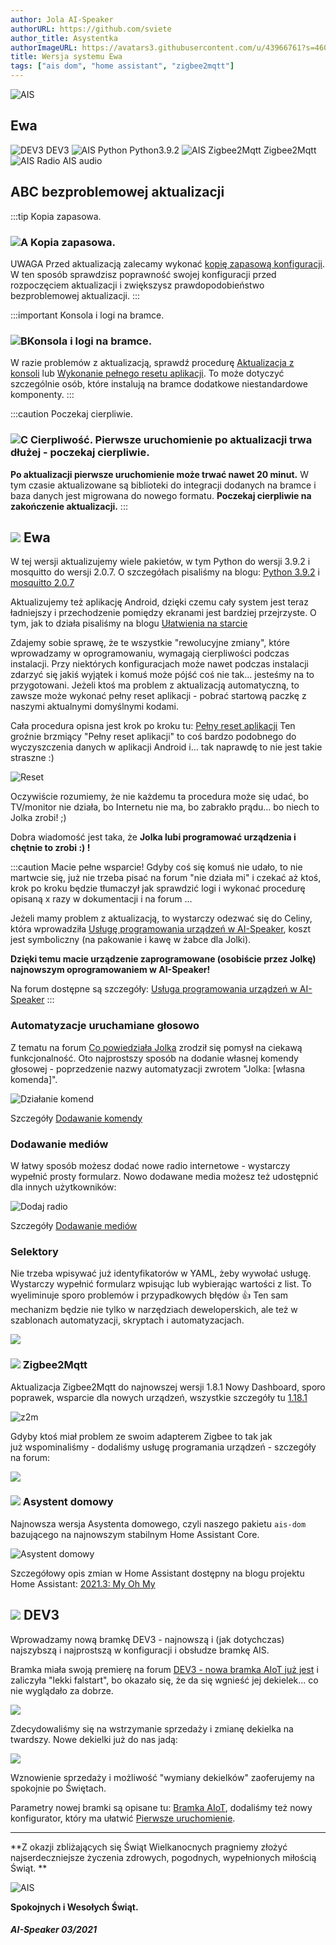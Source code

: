 ```yaml
---
author: Jola AI-Speaker
authorURL: https://github.com/sviete
author_title: Asystentka
authorImageURL: https://avatars3.githubusercontent.com/u/43966761?s=460&v=4
title: Wersja systemu Ewa
tags: ["ais dom", "home assistant", "zigbee2mqtt"]
---
```


<div class="IntroAisBlogMenu" >
<div>

![AIS](/img/en/blog/202103/eva.png)

</div>

<h2>Ewa</h2>

</div>

![DEV3](/img/en/blog/202103/dev3.png) DEV3 ![AIS Python](/img/en/blog/202102/snake.png) Python3.9.2 ![AIS Zigbee2Mqtt](/img/en/blog/202102/honeybee.png) Zigbee2Mqtt ![AIS Radio](/img/en/blog/202103/radio.png) AIS audio

<!--truncate-->


## ABC bezproblemowej aktualizacji

:::tip Kopia zapasowa.
### ![A](/img/en/blog/202009/alpha-a-circle.png) Kopia zapasowa.

UWAGA Przed aktualizacją zalecamy wykonać [kopię zapasową konfiguracji](/docs/ais_bramka_configuration_software#kopia-zapasowa-konfiguracji). W ten sposób sprawdzisz poprawność swojej konfiguracji przed rozpoczęciem aktualizacji i zwiększysz prawdopodobieństwo bezproblemowej aktualizacji.
:::

:::important Konsola i logi na bramce.
### ![B](/img/en/blog/202009/alpha-b-circle.png)Konsola i logi na bramce.

W razie problemów z aktualizacją, sprawdź procedurę [Aktualizacja z konsoli](/docs/ais_bramka_update_manual) lub [Wykonanie pełnego resetu aplikacji](/docs/ais_bramka_reset_ais_step_by_step).
To może dotyczyć szczególnie osób, które instalują na bramce dodatkowe niestandardowe komponenty.
:::

:::caution Poczekaj cierpliwie.
### ![C](/img/en/blog/202009/alpha-c-circle.png) Cierpliwość. Pierwsze uruchomienie po aktualizacji trwa dłużej - poczekaj cierpliwie.

 **Po aktualizacji pierwsze uruchomienie może trwać nawet 20 minut.**
 W tym czasie aktualizowane są biblioteki do integracji dodanych na bramce i baza danych jest migrowana do nowego formatu.
 **Poczekaj cierpliwie na zakończenie aktualizacji.**
:::



## ![](/img/en/blog/202103/eva.png) Ewa


W tej wersji aktualizujemy wiele pakietów, w tym Python do wersji 3.9.2 i mosquitto do wersji 2.0.7.
O szczegółach pisaliśmy na blogu: [Python 3.9.2](https://ai-speaker.discourse.group/t/nowe-wersje-pakietow-binarnych-w-repozytorium-apt/1492) i [mosquitto  2.0.7](https://ai-speaker.discourse.group/t/broker-mqtt-nowe-mosquitto-2-0-7/1493)

Aktualizujemy też aplikację Android, dzięki czemu cały system jest teraz ładniejszy i przechodzenie pomiędzy ekranami jest bardziej przejrzyste. O tym, jak to działa pisaliśmy na blogu [Ułatwienia na starcie](https://ai-speaker.discourse.group/t/aktualizacja-aplikacji-android-na-bramce-ulatwienia-na-starcie/1477)


Zdajemy sobie sprawę, że te wszystkie "rewolucyjne zmiany", które wprowadzamy w oprogramowaniu, wymagają cierpliwości podczas instalacji.
Przy niektórych konfiguracjach może nawet podczas instalacji zdarzyć się jakiś wyjątek i komuś może pójść coś nie tak... jesteśmy na to przygotowani. Jeżeli ktoś ma problem z aktualizacją automatyczną, to zawsze może wykonać pełny reset aplikacji - pobrać startową paczkę z naszymi aktualnymi domyślnymi kodami.

Cała procedura opisna jest krok po kroku tu: [Pełny reset aplikacji](/docs/ais_bramka_reset_ais_step_by_step)
Ten groźnie brzmiący "Pełny reset aplikacji" to coś bardzo podobnego do wyczyszczenia danych w aplikacji Android i... tak naprawdę to nie jest takie straszne :) 

![Reset](/img/en/bramka/settings_ais_service_app_reset_1.jpeg)


Oczywiście rozumiemy, że nie każdemu ta procedura może się udać, bo TV/monitor nie działa, bo Internetu nie ma, bo zabrakło prądu... bo niech to Jolka zrobi! ;)

Dobra wiadomość jest taka, że **Jolka lubi programować urządzenia i chętnie to zrobi :) !**  

:::caution Macie pełne wsparcie!
Gdyby coś się komuś nie udało, to nie martwcie się, już nie trzeba pisać na forum "nie działa mi" i czekać aż ktoś, krok po kroku będzie tłumaczył jak sprawdzić logi i wykonać procedurę opisaną x razy w dokumentacji i na forum ...

Jeżeli mamy problem z aktualizacją, to wystarczy odezwać się do Celiny, która wprowadziła [Usługę programowania urządzeń w AI-Speaker](https://ai-speaker.discourse.group/t/usluga-programowania-urzadzen-w-ai-speaker/1368), koszt jest symboliczny (na pakowanie i kawę w żabce dla Jolki).

**Dzięki temu macie urządzenie zaprogramowane (osobiście przez Jolkę) najnowszym oprogramowaniem w AI-Speaker!**

Na forum dostępne są szczegóły: [Usługa programowania urządzeń w AI-Speaker](https://ai-speaker.discourse.group/t/usluga-programowania-urzadzen-w-ai-speaker/1368)
:::


### Automatyzacje uruchamiane głosowo

Z tematu na forum [Co powiedziała Jolka](https://ai-speaker.discourse.group/t/co-powiedziala-jolka/1544/14) zrodził się pomysł na ciekawą funkcjonalność.
Oto najprostszy sposób na dodanie własnej komendy głosowej - poprzedzenie nazwy automatyzacji zwrotem "Jolka: [własna komenda]".

![Działanie komend](/img/en/frontend/jolka-assistant-automation.jpeg)

Szczegóły [Dodawanie komendy](/docs/ais_app_assistent_add_command/)


### Dodawanie mediów

W łatwy sposób możesz dodać nowe radio internetowe - wystarczy wypełnić prosty formularz.
Nowo dodawane media możesz też udostępnić dla innych użytkowników:

![Dodaj radio](/img/en/frontend/ais_add_media_3.png)

Szczegóły [Dodawanie mediów](/docs/ais_app_add_media)

### Selektory 

Nie trzeba wpisywać już identyfikatorów w YAML, żeby wywołać usługę. Wystarczy wypełnić formularz wpisując lub wybierając wartości z list.
To wyeliminuje sporo problemów i przypadkowych błędów :+1:
Ten sam mechanizm będzie nie tylko w narzędziach deweloperskich, ale też w szablonach automatyzacji, skryptach i automatyzacjach.

![](/img/en/blog/202103/selektory.png)



### ![](/img/en/blog/202102/honeybee.png) Zigbee2Mqtt


Aktualizacja Zigbee2Mqtt do najnowszej wersji 1.8.1
Nowy Dashboard, sporo poprawek, wsparcie dla nowych urządzeń, wszystkie szczegóły tu [1.18.1](https://github.com/Koenkk/zigbee2mqtt/releases/tag/1.18.1)

![z2m](/img/en/blog/202103/z2m.png)


Gdyby ktoś miał problem ze swoim adapterem Zigbee to tak jak już wspominaliśmy - dodaliśmy usługę programania urządzeń - szczegóły na forum:

 [![](/img/en/blog/202102/ais_devices_suport.png)](https://ai-speaker.discourse.group/t/usluga-programowania-urzadzen-w-ai-speaker/1368)



### ![](/img/en/blog/202101/hass.png) Asystent domowy

Najnowsza wersja Asystenta domowego, czyli naszego pakietu ``ais-dom`` bazującego na najnowszym stabilnym Home Assistant Core.

![Asystent domowy](/img/en/blog/202103/social.png)

Szczegółowy opis zmian w Home Assistant dostępny na blogu projektu Home Assistant: [2021.3: My Oh My](https://www.home-assistant.io/blog/2021/03/03/release-20213/)




## ![](/img/en/blog/202103/dev3.png) DEV3

Wprowadzamy nową bramkę DEV3 - najnowszą i (jak dotychczas) najszybszą i najprostszą w konfiguracji i obsłudze bramkę AIS.

Bramka miała swoją premierę na forum [DEV3 - nowa bramka AIoT już jest](https://ai-speaker.discourse.group/t/dev3-nowa-bramka-aiot-juz-jest/1496) i zaliczyła "lekki falstart", bo okazało się, że da się wgnieść jej dekielek... co nie wyglądało za dobrze.

![](/img/en/blog/202103/dev3_dekielek.png)

Zdecydowaliśmy się na wstrzymanie sprzedaży i zmianę dekielka na twardszy. Nowe dekielki już do nas jadą:

![](/img/en/blog/202103/dekielek1.png)


Wznowienie sprzedaży i możliwość "wymiany dekielków" zaoferujemy na spokojnie po Świętach. 

Parametry nowej bramki są opisane tu: [Bramka AIoT](/docs/ais_bramka_index), dodaliśmy też nowy konfigurator, który ma ułatwić [Pierwsze uruchomienie](/docs/ais_bramka_first_run_the_gate).
 

-------
 **Z okazji zbliżających się Świąt Wielkanocnych pragniemy złożyć najserdeczniejsze życzenia zdrowych, pogodnych, wypełnionych miłością Świąt. **

 ![AIS](/img/en/blog/202103/eva.png)

 **Spokojnych i Wesołych Świąt.**

##### AI-Speaker 03/2021
